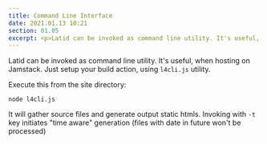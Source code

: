 ```yaml
---
title: Command Line Interface
date: 2021.01.13 10:21
section: 01.05
excerpt: <p>Latid can be invoked as command line utility. It's useful, when hosting on Jamstack. Just setup your build action, using <code>l4cli.js</code> utility.</p>
---
```

Latid can be invoked as command line utility. It's useful, when hosting on Jamstack. Just setup
your build action, using `l4cli.js` utility.
<!--cut-->

Execute this from the site directory:

    node l4cli.js

It will gather source files and generate output static htmls. Invoking with `-t` key initiates "time aware" generation (files with date in future won't be processed)